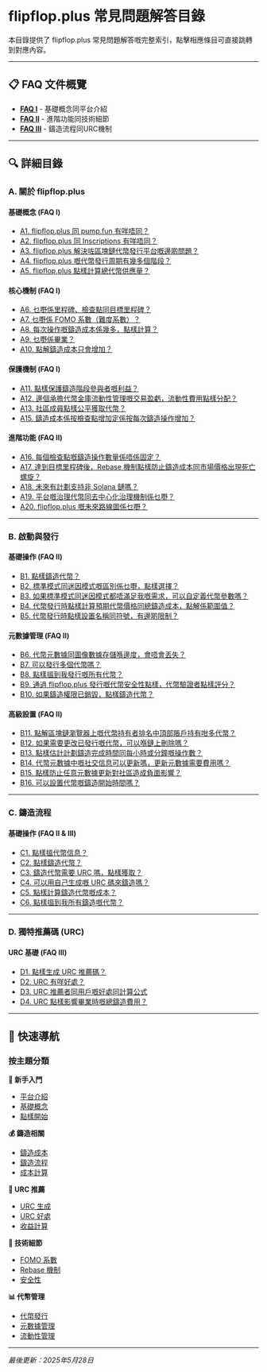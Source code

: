 # flipflop.plus 常見問題解答目錄

本目錄提供了 flipflop.plus 常見問題解答嘅完整索引，點擊相應條目可直接跳轉到對應內容。

---

## 📋 FAQ 文件概覽

- **[FAQ I](FAQ_1_hk.md)** - 基礎概念同平台介紹
- **[FAQ II](FAQ_2_hk.md)** - 進階功能同技術細節  
- **[FAQ III](FAQ_3_hk.md)** - 鑄造流程同URC機制

---

## 🔍 詳細目錄

### A. 關於 flipflop.plus

#### 基礎概念 (FAQ I)
- [A1. flipflop.plus 同 pump.fun 有咩唔同？](FAQ_1_hk.md#a1-flipflopplus-同-pumpfun-有咩唔同)
- [A2. flipflop.plus 同 Inscriptions 有咩唔同？](FAQ_1_hk.md#a2-flipflopplus-同-inscriptions-有咩唔同)
- [A3. flipflop.plus 解決咗區塊鏈代幣發行平台嘅邊啲問題？](FAQ_1_hk.md#a3-flipflopplus-解決咗區塊鏈代幣發行平台嘅邊啲問題)
- [A4. flipflop.plus 嘅代幣發行周期有幾多個階段？](FAQ_1_hk.md#a4-flipflopplus-嘅代幣發行周期有幾多個階段)
- [A5. flipflop.plus 點樣計算總代幣供應量？](FAQ_1_hk.md#a5-flipflopplus-點樣計算總代幣供應量)

#### 核心機制 (FAQ I)
- [A6. 乜嘢係里程碑、檢查點同目標里程碑？](FAQ_1_hk.md#a6-乜嘢係里程碑檢查點同目標里程碑)
- [A7. 乜嘢係 FOMO 系數（難度系數）？](FAQ_1_hk.md#a7-乜嘢係-fomo-系數難度系數)
- [A8. 每次操作嘅鑄造成本係幾多，點樣計算？](FAQ_1_hk.md#a8-每次操作嘅鑄造成本係幾多點樣計算)
- [A9. 乜嘢係畢業？](FAQ_1_hk.md#a9-乜嘢係畢業)
- [A10. 點解鑄造成本只會增加？](FAQ_1_hk.md#a10-點解鑄造成本只會增加)

#### 保護機制 (FAQ I)
- [A11. 點樣保護鑄造階段參與者嘅利益？](FAQ_1_hk.md#a11-點樣保護鑄造階段參與者嘅利益)
- [A12. 邊個承擔代幣金庫流動性管理嘅交易盈虧，流動性費用點樣分配？](FAQ_1_hk.md#a12-邊個承擔代幣金庫流動性管理嘅交易盈虧流動性費用點樣分配)
- [A13. 社區成員點樣公平獲取代幣？](FAQ_1_hk.md#a13-社區成員點樣公平獲取代幣)
- [A15. 鑄造成本係按檢查點增加定係按每次鑄造操作增加？](FAQ_1_hk.md#a15-鑄造成本係按檢查點增加定係按每次鑄造操作增加)

#### 進階功能 (FAQ II)
- [A16. 每個檢查點嘅鑄造操作數量係唔係固定？](FAQ_2_hk.md#a16-每個檢查點嘅鑄造操作數量係唔係固定)
- [A17. 達到目標里程碑後，Rebase 機制點樣防止鑄造成本同市場價格出現死亡螺旋？](FAQ_2_hk.md#a17-達到目標里程碑後rebase-機制點樣防止鑄造成本同市場價格出現死亡螺旋)
- [A18. 未來有計劃支持非 Solana 鏈嗎？](FAQ_2_hk.md#a18-未來有計劃支持非-solana-鏈嗎)
- [A19. 平台嘅治理代幣同去中心化治理機制係乜嘢？](FAQ_2_hk.md#a19-平台嘅治理代幣同去中心化治理機制係乜嘢)
- [A20. flipflop.plus 嘅未來路線圖係乜嘢？](FAQ_2_hk.md#a20-flipflopplus-嘅未來路線圖係乜嘢)

---

### B. 啟動與發行

#### 基礎操作 (FAQ II)
- [B1. 點樣鑄造代幣？](FAQ_2_hk.md#b1續點樣鑄造代幣)
- [B2. 標準模式同迷因模式嘅區別係乜嘢，點樣選擇？](FAQ_2_hk.md#b2-標準模式同迷因模式嘅區別係乜嘢點樣選擇)
- [B3. 如果標準模式同迷因模式都唔滿足我嘅需求，可以自定義代幣參數嗎？](FAQ_2_hk.md#b3-如果標準模式同迷因模式都唔滿足我嘅需求可以自定義代幣參數嗎)
- [B4. 代幣發行時點樣計算預期代幣價格同總鑄造成本，點解係範圍值？](FAQ_2_hk.md#b4-代幣發行時點樣計算預期代幣價格同總鑄造成本點解係範圍值)
- [B5. 代幣發行時點樣設置名稱同符號，有邊啲限制？](FAQ_2_hk.md#b5-代幣發行時點樣設置名稱同符號有邊啲限制)

#### 元數據管理 (FAQ II)
- [B6. 代幣元數據同圖像數據存儲喺邊度，會唔會丟失？](FAQ_2_hk.md#b6-代幣元數據同圖像數據存儲喺邊度會唔會丟失)
- [B7. 可以發行多個代幣嗎？](FAQ_2_hk.md#b7-可以發行多個代幣嗎)
- [B8. 點樣搵到我發行嘅所有代幣？](FAQ_2_hk.md#b8-點樣搵到我發行嘅所有代幣)
- [B9. 通過 flipflop.plus 發行嘅代幣安全性點樣，代幣驗證者點樣評分？](FAQ_2_hk.md#b9-通過-flipflopplus-發行嘅代幣安全性點樣代幣驗證者點樣評分)
- [B10. 如果鑄造權限已銷毀，點樣鑄造代幣？](FAQ_2_hk.md#b10-如果鑄造權限已銷毀點樣鑄造代幣)

#### 高級設置 (FAQ II)
- [B11. 點解區塊鏈瀏覽器上嘅代幣持有者排名中頂部賬戶持有咁多代幣？](FAQ_2_hk.md#b11-點解區塊鏈瀏覽器上嘅代幣持有者排名中頂部賬戶持有咁多代幣)
- [B12. 如果需要更改已發行嘅代幣，可以喺鏈上刪除嗎？](FAQ_2_hk.md#b12-如果需要更改已發行嘅代幣可以喺鏈上刪除嗎)
- [B13. 點樣估計計劃鑄造完成時間同每小時或分鐘嘅操作數？](FAQ_2_hk.md#b13-點樣估計計劃鑄造完成時間同每小時或分鐘嘅操作數)
- [B14. 代幣元數據中嘅社交信息可以更新嗎，更新元數據需要費用嗎？](FAQ_2_hk.md#b14-代幣元數據中嘅社交信息可以更新嗎更新元數據需要費用嗎)
- [B15. 點樣防止任意元數據更新對社區造成負面影響？](FAQ_2_hk.md#b15-點樣防止任意元數據更新對社區造成負面影響)
- [B16. 可以設置代幣嘅鑄造開始時間嗎？](FAQ_2_hk.md#b16-可以設置代幣嘅鑄造開始時間嗎)

---

### C. 鑄造流程

#### 基礎操作 (FAQ II & III)
- [C1. 點樣搵代幣信息？](FAQ_2_hk.md#c1-點樣搵代幣信息)
- [C2. 點樣鑄造代幣？](FAQ_2_hk.md#c2-點樣鑄造代幣)
- [C3. 鑄造代幣需要 URC 嗎，點樣獲取？](FAQ_2_hk.md#c3-鑄造代幣需要-urc-嗎點樣獲取)
- [C4. 可以用自己生成嘅 URC 碼來鑄造嗎？](FAQ_3_hk.md#c4-可以用自己生成嘅-urc-碼來鑄造嗎)
- [C5. 點樣計算鑄造代幣嘅成本？](FAQ_3_hk.md#c5-點樣計算鑄造代幣嘅成本)
- [C6. 點樣搵到我所有鑄造嘅代幣？](FAQ_3_hk.md#c6-點樣搵到我所有鑄造嘅代幣)

---

### D. 獨特推薦碼 (URC)

#### URC 基礎 (FAQ III)
- [D1. 點樣生成 URC 推薦碼？](FAQ_3_hk.md#d1-點樣生成-urc-推薦碼)
- [D2. URC 有咩好處？](FAQ_3_hk.md#d2-urc-有咩好處)
- [D3. URC 推薦者同用戶嘅好處同計算公式](FAQ_3_hk.md#d3-urc-推薦者同用戶嘅好處同計算公式)
- [D4. URC 點樣影響畢業時嘅總鑄造費用？](FAQ_3_hk.md#d4-urc-點樣影響畢業時嘅總鑄造費用)

---

## 🔗 快速導航

### 按主題分類

**🚀 新手入門**
- [平台介紹](FAQ_1_hk.md#a1-flipflopplus-同-pumpfun-有咩唔同)
- [基礎概念](FAQ_1_hk.md#a6-乜嘢係里程碑檢查點同目標里程碑)
- [點樣開始](FAQ_2_hk.md#b1續點樣鑄造代幣)

**💰 鑄造相關**
- [鑄造成本](FAQ_1_hk.md#a8-每次操作嘅鑄造成本係幾多點樣計算)
- [鑄造流程](FAQ_2_hk.md#c2-點樣鑄造代幣)
- [成本計算](FAQ_3_hk.md#c5-點樣計算鑄造代幣嘅成本)

**🎯 URC 推薦**
- [URC 生成](FAQ_3_hk.md#d1-點樣生成-urc-推薦碼)
- [URC 好處](FAQ_3_hk.md#d2-urc-有咩好處)
- [收益計算](FAQ_3_hk.md#d3-urc-推薦者同用戶嘅好處同計算公式)

**🔧 技術細節**
- [FOMO 系數](FAQ_1_hk.md#a7-乜嘢係-fomo-系數難度系數)
- [Rebase 機制](FAQ_2_hk.md#a17-達到目標里程碑後rebase-機制點樣防止鑄造成本同市場價格出現死亡螺旋)
- [安全性](FAQ_2_hk.md#b9-通過-flipflopplus-發行嘅代幣安全性點樣代幣驗證者點樣評分)

**📊 代幣管理**
- [代幣發行](FAQ_2_hk.md#b2-標準模式同迷因模式嘅區別係乜嘢點樣選擇)
- [元數據管理](FAQ_2_hk.md#b6-代幣元數據同圖像數據存儲喺邊度會唔會丟失)
- [流動性管理](FAQ_1_hk.md#a12-邊個承擔代幣金庫流動性管理嘅交易盈虧流動性費用點樣分配)

---

*最後更新：2025年5月28日*